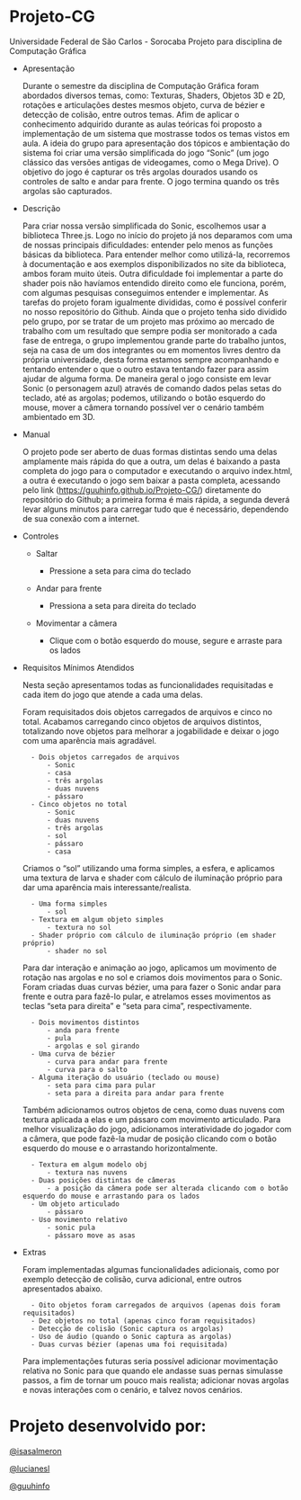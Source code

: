 # Projeto-CG
Universidade Federal de São Carlos - Sorocaba
Projeto para disciplina de Computação Gráfica

- Apresentação

	Durante o semestre da disciplina de Computação Gráfica foram abordados diversos temas, como: Texturas, Shaders, Objetos 3D e 2D, rotações e articulações destes mesmos objeto,  curva de bézier e detecção de colisão, entre outros temas. Afim de aplicar o conhecimento adquirido durante as aulas teóricas foi proposto a implementação de um sistema que mostrasse todos os temas vistos em aula.
	A ideia do grupo para apresentação dos tópicos e ambientação do sistema foi criar uma versão simplificada do jogo “Sonic” (um jogo clássico das versões antigas de videogames, como o Mega Drive). O objetivo do jogo é capturar os três argolas dourados usando os controles de salto e andar para frente. O jogo termina quando os três argolas são capturados.

- Descrição

	Para criar nossa versão simplificada do Sonic, escolhemos usar a biblioteca Three.js. Logo no início do projeto já nos deparamos com uma de nossas principais dificuldades: entender pelo menos as funções básicas da biblioteca. Para entender melhor como utilizá-la, recorremos à documentação e aos exemplos disponibilizados no site da biblioteca, ambos foram muito úteis. Outra dificuldade foi implementar a parte do shader pois não havíamos entendido direito como ele funciona, porém, com algumas pesquisas conseguimos entender e implementar.
	As tarefas do projeto foram igualmente divididas, como é possível conferir no nosso repositório do Github. Ainda que o projeto tenha sido dividido pelo grupo, por se tratar de um projeto mas próximo ao mercado de trabalho com um resultado que sempre podia ser monitorado a cada fase de entrega, o grupo implementou grande parte do trabalho juntos, seja na casa de um dos integrantes ou em momentos livres dentro da própria universidade, desta forma estamos sempre acompanhando e tentando entender o que o outro estava tentando fazer para assim ajudar de alguma forma.
	De maneira geral o jogo consiste em levar Sonic (o personagem azul) através de comando dados pelas setas do teclado, até as argolas; podemos, utilizando o botão esquerdo do mouse, mover a câmera tornando possível ver o cenário também ambientado em 3D.

- Manual

	O projeto pode ser aberto de duas formas distintas sendo uma delas amplamente mais rápida do que a outra, um delas é baixando a pasta completa do jogo para o computador e executando o arquivo index.html, a outra é executando o jogo sem baixar a pasta completa, acessando pelo link (https://guuhinfo.github.io/Projeto-CG/) diretamente do repositório do Github; a primeira forma é mais rápida, a segunda deverá levar alguns minutos para carregar tudo que é necessário, dependendo de sua conexão com a internet.


- Controles
	- Saltar
		- Pressione a seta para cima do teclado

	- Andar para frente
		- Pressiona a seta para direita do teclado

	- Movimentar a câmera
		- Clique com o botão esquerdo do mouse, segure e arraste para os lados

- Requisitos Mínimos Atendidos

	Nesta seção apresentamos todas as funcionalidades requisitadas e cada item do jogo que atende a cada uma delas.

	Foram requisitados dois objetos carregados de arquivos e cinco no total. Acabamos carregando cinco objetos de arquivos distintos, totalizando nove objetos para melhorar a jogabilidade e deixar o jogo com uma aparência mais agradável.
	
		- Dois objetos carregados de arquivos
			- Sonic
			- casa
			- três argolas
			- duas nuvens
			- pássaro
		- Cinco objetos no total
			- Sonic
			- duas nuvens
			- três argolas
			- sol
			- pássaro
			- casa

	Criamos o “sol” utilizando uma forma simples, a esfera, e aplicamos uma textura de larva e shader com cálculo de iluminação próprio para dar uma aparência mais interessante/realista.

		- Uma forma simples
			- sol
		- Textura em algum objeto simples
			- textura no sol
		- Shader próprio com cálculo de iluminação próprio (em shader próprio)
			- shader no sol

	Para dar interação e animação ao jogo, aplicamos um movimento de rotação nas argolas e no sol e criamos dois movimentos para o Sonic. Foram criadas duas curvas bézier, uma para fazer o Sonic andar para frente e outra para fazê-lo pular, e atrelamos esses movimentos as teclas “seta para direita” e “seta para cima”, respectivamente.

		- Dois movimentos distintos
			- anda para frente
			- pula
			- argolas e sol girando
		- Uma curva de bézier
			- curva para andar para frente
			- curva para o salto
		- Alguma iteração do usuário (teclado ou mouse)
			- seta para cima para pular
			- seta para a direita para andar para frente

	Também adicionamos outros objetos de cena, como duas nuvens com textura aplicada a elas e um pássaro com movimento articulado. Para melhor visualização do jogo, adicionamos interatividade do jogador com a câmera, que pode fazê-la mudar de posição clicando com o botão esquerdo do mouse e o arrastando horizontalmente.

		- Textura em algum modelo obj
			- textura nas nuvens
		- Duas posições distintas de câmeras
			- a posição da câmera pode ser alterada clicando com o botão esquerdo do mouse e arrastando para os lados
		- Um objeto articulado
			- pássaro
		- Uso movimento relativo
			- sonic pula
			- pássaro move as asas


- Extras

	Foram implementadas algumas funcionalidades adicionais, como por exemplo detecção de colisão, curva adicional, entre outros apresentados abaixo.

		- Oito objetos foram carregados de arquivos (apenas dois foram requisitados)
		- Dez objetos no total (apenas cinco foram requisitados)
		- Detecção de colisão (Sonic captura os argolas)
		- Uso de áudio (quando o Sonic captura as argolas)
		- Duas curvas bézier (apenas uma foi requisitada)
	
	Para implementações futuras seria possível adicionar movimentação relativa no Sonic para que quando ele andasse suas pernas simulasse passos, a fim de tornar um pouco mais realista; adicionar novas argolas e novas interações com o cenário, e talvez novos cenários.


# Projeto desenvolvido por:
[@isasalmeron](https://github.com/isasalmeron)

[@lucianesl](https://github.com/lucianesl)

[@guuhinfo](https://github.com/guuhinfo)
